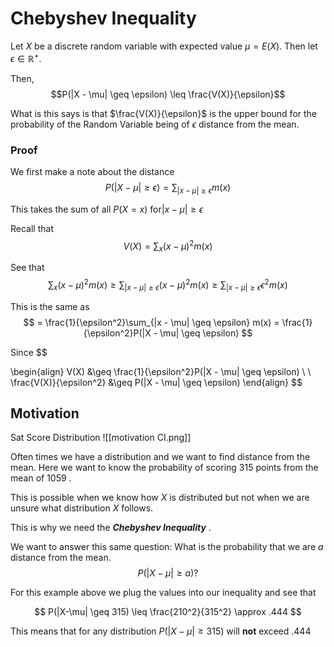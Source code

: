# Chebyshev Inequality
Let $X$ be a discrete random variable with expected value $\mu =E(X)$. Then let $\epsilon \in \mathbb{R}^+$.

Then, 
$$P(|X - \mu| \geq \epsilon) \leq \frac{V(X)}{\epsilon}$$

What is this says is that $\frac{V(X)}{\epsilon}$ is the upper bound for the probability of the Random Variable being of $\epsilon$ distance from the mean. 


### Proof
We first make a note about the distance
$$
P(|X - \mu| \geq \epsilon) = \sum_{|x-\mu| \geq \epsilon} m(x)
$$

This takes the sum of all $P(X = x)$ for$|x-\mu| \geq \epsilon$

Recall that 
$$V(X) = \sum_{x} (x - \mu)^2m(x)$$

See that 
$$
\sum_{x} (x - \mu)^2m(x) \geq \sum_{|x - \mu| \geq \epsilon} (x - \mu)^2m(x) \geq \sum_{|x - \mu| \geq \epsilon} \epsilon^2m(x)
$$

This is the same as 
$$
= \frac{1}{\epsilon^2}\sum_{|x - \mu| \geq \epsilon} m(x) = \frac{1}{\epsilon^2}P(|X - \mu| \geq \epsilon)
$$

Since 
$$

\begin{align}
	V(X) &\geq \frac{1}{\epsilon^2}P(|X - \mu| \geq \epsilon)
	\\ \\
	\frac{V(X)}{\epsilon^2} &\geq P(|X - \mu| \geq \epsilon)
\end{align}
$$

## Motivation
Sat Score Distribution
![[motivation CI.png]]

Often times we have a distribution and we want to find distance from the mean. Here we want to know the probability of scoring 315 points from the mean of $1059$ .

This is possible when we know how $X$ is distributed but not when we are unsure what distribution $X$ follows. 

This is why we need the ***Chebyshev Inequality*** .

We want to answer this same question:
What is the probability that we are $a$ distance from the mean. 
$$P(|X-\mu| \geq a)?$$

For this example above we plug the values into our inequality and see that 

$$
P(|X-\mu| \geq 315) \leq \frac{210^2}{315^2} \approx .444
$$

This means that for any distribution $P(|X-\mu| \geq 315)$ will **not** exceed $.444$ 